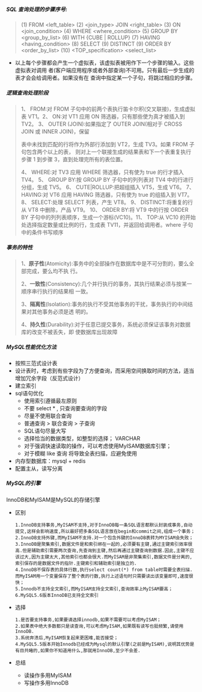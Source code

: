 ##### SQL 查询处理的步骤序号:

> (1) FROM <left_table>
> (2) <join_type> JOIN <right_table> 
> (3) ON <join_condition>
> (4) WHERE <where_condition>
> (5) GROUP BY <group_by_list>
> (6) WITH {CUBE | ROLLUP}
> (7) HAVING <having_condition> 
> (8) SELECT
> (9) DISTINCT
> (9) ORDER BY <order_by_list>
> (10) <TOP_specification> <select_list>

- 以上每个步骤都会产生一个虚拟表，该虚拟表被用作下一个步骤的输入。这些虚拟表对调用 者(客户端应用程序或者外部查询)不可用。只有最后一步生成的表才会会给调用者。如果没有在 查询中指定某一个子句，将跳过相应的步骤。

##### 逻辑查询处理阶段

>1、 FROM:对 FROM 子句中的前两个表执行笛卡尔积(交叉联接)，生成虚拟表 VT1。2、 ON:对 VT1 应用 ON 筛选器，只有那些使为真才被插入到 TV2。
>3、 OUTER (JOIN):如果指定了 OUTER JOIN(相对于 CROSS JOIN 或 INNER JOIN)，保留
>
>表中未找到匹配的行将作为外部行添加到 VT2，生成 TV3。如果 FROM 子句包含两个以上的表， 则对上一个联接生成的结果表和下一个表重复执行步骤 1 到步骤 3，直到处理完所有的表位置。
>
>4、 WHERE:对 TV3 应用 WHERE 筛选器，只有使为 true 的行才插入 TV4。
>5、 GROUP BY:按 GROUP BY 子句中的列列表对 TV4 中的行进行分组，生成 TV5。
>6、 CUTE|ROLLUP:把超组插入 VT5，生成 VT6。
>7、 HAVING:对 VT6 应用 HAVING 筛选器，只有使为 true 的组插入到 VT7。
>8、 SELECT:处理 SELECT 列表，产生 VT8。
>9、 DISTINCT:将重复的行从 VT8 中删除，产品 VT9。
>10、 ORDER BY:将 VT9 中的行按 ORDER BY 子句中的列列表顺序，生成一个游标(VC10)。11、 TOP:从 VC10 的开始处选择指定数量或比例的行，生成表 TV11，并返回给调用者。where 子句中的条件书写顺序

##### **事务的特性**

>1、**原子性**(Atomicity):事务中的全部操作在数据库中是不可分割的，要么全部完成，要么均不执 行。
>
>2、**一致性**(Consistency):几个并行执行的事务，其执行结果必须与按某一顺序串行执行的结果相 一致。
>
>3、**隔离性**(Isolation):事务的执行不受其他事务的干扰，事务执行的中间结果对其他事务必须是透 明的。
>
>4、**持久性**(Durability):对于任意已提交事务，系统必须保证该事务对数据库的改变不被丢失，即 使数据库出现故障

##### MySQL性能优化方法

- 按照三范式设计表
- 设计表时，考虑到有些字段为了方便查询，而采用空间换取时间的方法，适当增加冗余字段（反范式设计）
- 建立索引
- sql语句优化
  - 使用索引遵循最左原则
  - 不要 select * , 只查询要查询的字段
  - 尽量不使用联合查询
  - 普通查询 > 联合查询 > 子查询
  - SQL语句尽量大写
  - 选择恰当的数据类型，如整型的选择； VARCHAR 
  - 对于强调快速读取的操作，可以考虑使用MyISAM数据库引擎；
  - 对于模糊 like 查询 将导致全表扫描，应避免使用
- 内存型数据库：mysql + redis
- 配置主从，读写分离

##### MySQL的引擎

InnoDB和MyISAM是MySQL的存储引擎

- 区别

  ```
  1.InnoDB支持事务,MyISAM不支持,对于InnoDB每一条SQL语言都默认封装成事务,自动提交,这样会影响速度,所以最好把多条SQL语言放在begin和commit之间,组成一个事务；
  2.InnoDB支持外键,而MyISAM不支持.对一个包含外键的InnoDB表转为MYISAM会失败；
  3.InnoDB是聚集索引,数据文件是和索引绑在一起的,必须要有主键,通过主键索引效率很高.但是辅助索引需要两次查询,先查询到主键,然后再通过主键查询到数据.因此,主键不应该过大,因为主键太大,其他索引也都会很大.而MyISAM是非聚集索引,数据文件是分离的,索引保存的是数据文件的指针.主键索引和辅助索引是独立的.
  4.InnoDB不保存表的具体行数,执行select count(*) from table时需要全表扫描.而MyISAM用一个变量保存了整个表的行数,执行上述语句时只需要读出该变量即可,速度很快；
  5.Innodb不支持全文索引,而MyISAM支持全文索引,查询效率上MyISAM要高；
  6.MySQL5.6版本InnoDB已支持全文索引
  ```

- 选择

  ```
  1.是否要支持事务,如果要请选择innodb,如果不需要可以考虑MyISAM；
  2.如果表中绝大多数都只是读查询,可以考虑MyISAM,如果既有读写也挺频繁,请使用InnoDB.
  3.系统奔溃后,MyISAM恢复起来更困难,能否接受；
  4.MySQL5.5版本开始Innodb已经成为Mysql的默认引擎(之前是MyISAM),说明其优势是有目共睹的,如果你不知道用什么,那就用InnoDB,至少不会差.
  ```

- 总结

  - 读操作多用MyISAM
  - 写操作多用InnoDB